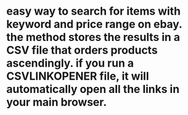 # easy way to search for items with keyword and price range on ebay. the method stores the results in a CSV file that orders products ascendingly. if you run a CSVLINKOPENER file, it will automatically open all the links in your main browser.
